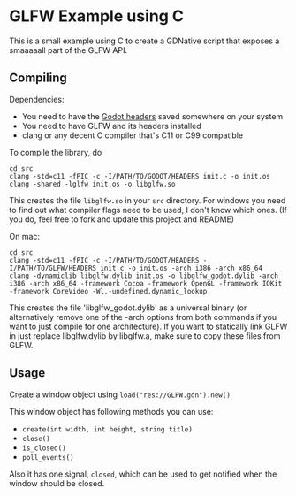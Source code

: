 # GLFW Example using C

This is a small example using C to create a GDNative script that
exposes a smaaaaall part of the GLFW API.

## Compiling

Dependencies:
 * You need to have the [Godot headers](https://github.com/GodotNativeTools/godot_headers) saved somewhere on your system
 * You need to have GLFW and its headers installed
 * clang or any decent C compiler that's C11 or C99 compatible

To compile the library, do

	cd src
	clang -std=c11 -fPIC -c -I/PATH/TO/GODOT/HEADERS init.c -o init.os
	clang -shared -lglfw init.os -o libglfw.so

This creates the file `libglfw.so` in your `src` directory.
For windows you need to find out what compiler flags need to be used, I don't know which ones. (If you do, feel free to fork and update this project and README)

On mac:

	cd src
	clang -std=c11 -fPIC -c -I/PATH/TO/GODOT/HEADERS -I/PATH/TO/GLFW/HEADERS init.c -o init.os -arch i386 -arch x86_64
	clang -dynamiclib libglfw.dylib init.os -o libglfw_godot.dylib -arch i386 -arch x86_64 -framework Cocoa -framework OpenGL -framework IOKit -framework CoreVideo -Wl,-undefined,dynamic_lookup

This creates the file 'libglfw_godot.dylib' as a universal binary (or alternatively remove one of the -arch options from both commands if you want to just compile for one architecture).
If you want to statically link GLFW in just replace libglfw.dylib by libglfw.a, make sure to copy these files from GLFW. 

## Usage

Create a window object using `load("res://GLFW.gdn").new()`

This window object has following methods you can use:
 * `create(int width, int height, string title)`
 * `close()`
 * `is_closed()`
 * `poll_events()`

Also it has one signal, `closed`, which can be used to get notified when the window should be closed.
